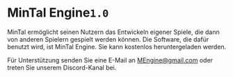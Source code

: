 
# MinTal Engine`1.0`

MinTal ermöglicht seinen Nutzern das Entwickeln eigener Spiele, die dann von anderen Spielern gespielt werden können. Die Software, die dafür benutzt wird, ist MinTal Engine. Sie kann kostenlos heruntergeladen werden.

Für Unterstützung senden Sie eine E-Mail an MEngine@gmail.com oder treten Sie unserem Discord-Kanal bei.


